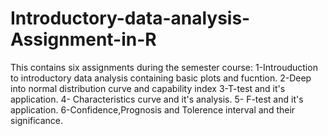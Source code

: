 # Introductory-data-analysis-Assignment-in-R

This contains six assignments during the semester course:
1-Introuduction to introductory data analysis containing basic plots and fucntion.
2-Deep into normal distribution curve and capability index
3-T-test and it's application.
4- Characteristics curve and it's analysis.
5- F-test and it's application.
6-Confidence,Prognosis and Tolerence interval and their significance.
